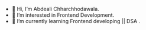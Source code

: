 - 👋 Hi, I’m Abdeali Chharchhodawala.
- 👀 I’m interested in Frontend Development.
- 🌱 I’m currently learning Frontend developing || DSA .


<!---
Abdeali099/Abdeali099 is a ✨ special ✨ repository because its `README.md` (this file) appears on your GitHub profile.
You can click the Preview link to take a look at your changes.
--->
